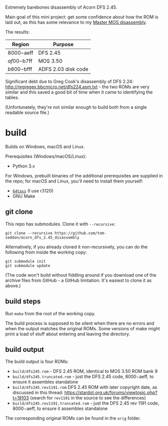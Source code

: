Extremely barebones disassembly of Acorn DFS 2.45.

Main goal of this mini project: get some confidence about how the ROM
is laid out, as this has some relevance to my
[Master MOS disassembly](https://github.com/tom-seddon/acorn_mos_disassembly).

The results:

| Region | Purpose |
| --- | --- |
| $8000-$aeff | DFS 2.45 |
| $af00-$b7ff | MOS 3.50 |
| $b800-$bfff | ADFS 2.03 disk code |

Significant debt due to Greg Cook's disassembly of DFS 2.24:
http://regregex.bbcmicro.net/dfs224.asm.txt - the two ROMs are very
similar and this saved a good bit of time when it came to identifying
the tables.

(Unfortunately, they're not similar enough to build both from a single
readable source file.)

# build

Builds on Windows, macOS and Linux.

Prerequisites (Windows/macOS/Linux):

- Python 3.x

For Windows, prebuilt binaries of the additional prerequisites are
supplied in the repo; for macOS and Linux, you'll need to install them
yourself:

- [`64tass`](http://tass64.sourceforge.net/) (I use r3120)
- GNU Make

## git clone

This repo has submodules. Clone it with `--recursive`:

    git clone --recursive https://github.com/tom-seddon/acorn_dfs_2.45_disassembly
	
Alternatively, if you already cloned it non-recursively, you can do
the following from inside the working copy:

    git submodule init
	git submodule update

(The code won't build without fiddling around if you download one of
the archive files from GitHub - a GitHub limitation. It's easiest to
clone it as above.)

## build steps

Run `make` from the root of the working copy.

The build process is supposed to be silent when there are no errors
and when the output matches the original ROMs. Some versions of make
might print a load of stuff about entering and leaving the directory.

## build output

The build output is four ROMs:

- `build/dfs245.rom` - DFS 2.45 ROM, identical to MOS 3.50 ROM bank 9
- `build/dfs245.truncated.rom` - just the DFS 2.45 code, $8000-$aeff,
  to ensure it assembles standalone
- `build/dfs245.rev1191.rom` DFS 2.45 ROM with later copyright date,
  as discussed in this thread:
  https://stardot.org.uk/forums/viewtopic.php?t=19103 (search for
  `rev1191` in the source to see the differences)
- `build/dfs245.rev1191.truncated.rom` - just the DFS 2.45 rev 1191
  code, $8000-$aeff, to ensure it assembles standalone

The corresponding original ROMs can be found in the `orig` folder.
